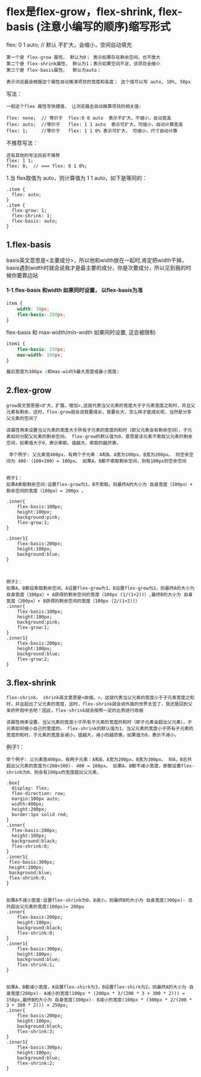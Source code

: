 
# flex是flex-grow，flex-shrink,  flex-basis  (注意小编写的顺序)缩写形式

flex: 0 1 auto; // 默认  不扩大，会缩小，空间自动填充

```text
第一个是 flex-grow 属性， 默认为0； 表示如果存在剩余空间，也不放大
第二个是 flex-shrink属性， 默认为1；表示如果空间不足，该项目会缩小
第三个是 flex-basis属性，  默认为auto； 

表示浏览器会根据这个属性自动推演项目的宽度和高度； 这个值可以写 auto, 10%, 50px
```

写法：
```text
一般这个flex 属性写快捷值， 让浏览器去自动推算项目的相关值:

flex: none;  // 等价于  flex:0 0 auto  表示不扩大，不缩小，自动宽高
flex: auto;  //等价于   flex: 1 1 auto  表示可扩大，可缩小，自动计算宽高
flex: 1;     //等价于   flex: 1 1 0% 表示可扩大， 可缩小，尺寸自动计算
```

不推荐写法：
```
还有其他的写法目前不推荐
flex: 1 1;
flex: 8;  // === flex: 8 1 0%;
```


1.当 flex取值为 auto，则计算值为 1 1 auto，如下是等同的：
```
.item {
  flex: auto;
}
.item {
  flex-grow: 1;
  flex-shrink: 1;
  flex-basis: auto;
}
```

## 1.flex-basis
basis英文意思是<主要成分>，所以他和width放在一起时,肯定把width干掉，basis遇到width时就会说我才是最主要的成分，你是次要成分，所以见到我的时候你要靠边站

#### 1-1.flex-basis 和width 如果同时设置， 以flex-basis为准
```css
item {
	width: 30px;
	flex-basis: 200px;
}
```

flex-basis 和 max-width/min-width 如果同时设置, 这会被限制:
```css
item1 {
	flex-basis: 250px;
	max-width: 100px;
}

最后宽度为100px (即max-width最大宽度或最小宽度)
```

## 2.flex-grow
```
grow英文意思是<扩大，扩展，增加>,这就代表当父元素的宽度大于子元素宽度之和时，并且父元素有剩余，这时，flex-grow就会说我要成长，我要长大，怎么样才能成长呢，当然是分享父元素的空间了
```

```
该属性用来设置当父元素的宽度大于所有子元素的宽度的和时（即父元素会有剩余空间），子元素如何分配父元素的剩余空间。 flex-grow的默认值为0，意思是该元素不索取父元素的剩余空间，如果值大于0，表示索取。值越大，索取的越厉害。

 举个例子: 父元素宽400px，有两个子元素：A和B。A宽为100px，B宽为200px。 则空余空间为 400-（100+200）= 100px。 如果A，B都不索取剩余空间，则有100px的空余空间


例子1：
如果A索取剩余空间:设置flex-grow为1，B不索取。则最终A的大小为 自身宽度（100px）+ 剩余空间的宽度（100px）= 200px 。

.inner{
	flex-basis:100px;
	height:100px;
	background:pink;
	flex-grow:1;
}

.inner1{
    flex-basis:200px;
    height:100px;
    background:blue;
}



例子2：
如果A，B都设索取剩余空间，A设置flex-grow为1，B设置flex-grow为2。则最终A的大小为 自身宽度（100px）+ A获得的剩余空间的宽度（100px (1/(1+2))）,最终B的大小为 自身宽度（200px）+ B获得的剩余空间的宽度（100px (2/(1+2))）
.inner{
    flex-basis:100px;
    height:100px;
    background:pink;
    flex-grow:1;
}
.inner1{
    flex-basis:200px;
    height:100px;
    background:blue;
    flex-grow:2;
}
```

## 3.flex-shrink
```
flex-shrink， shrink英文意思是<收缩，>，这就代表当父元素的宽度小于子元素宽度之和时，并且超出了父元素的宽度，这时，flex-shrink就会说外面的世界太苦了，我还是回到父亲的怀抱中去吧！因此，flex-shrink就会按照一定的比例进行收缩
```

```
该属性用来设置，当父元素的宽度小于所有子元素的宽度的和时（即子元素会超出父元素），子元素如何缩小自己的宽度的。 flex-shrink的默认值为1，当父元素的宽度小于所有子元素的宽度的和时，子元素的宽度会减小。值越大，减小的越厉害。如果值为0，表示不减小。
```


例子1：
```
举个例子: 父元素宽400px，有两子元素：A和B。A宽为200px，B宽为300px。 则A，B总共超出父元素的宽度为(200+300)- 400 = 100px。 如果A，B都不减小宽度，即都设置flex-shrink为0，则会有100px的宽度超出父元素。 

.box{
  display: flex;
  flex-direction: row;
  margin:100px auto;
  width:400px;
  height:200px;
  border:1px solid red;
}
.inner{
  flex-basis:200px;
  height:100px;
  background:black;
  flex-shrink:0;
}
.inner1{
 flex-basis:300px;
 height:100px;
 background:blue;
 flex-shrink:0;
}


如果A不减小宽度:设置flex-shrink为0，B减小。则最终B的大小为 自身宽度(300px)- 总共超出父元素的宽度(100px)= 200px 
.inner{
	flex-basis:200px;
	height:100px;
	background:black;
	flex-shrink:0;
}
.inner1{
    flex-basis:300px;
    height:100px;
    background:blue;
    flex-shrink:1;
}


如果A，B都减小宽度，A设置flex-shirk为3，B设置flex-shirk为2。则最终A的大小为 自身宽度(200px)- A减小的宽度(100px * (200px * 3/(200 * 3 + 300 * 2))) = 150px,最终B的大小为 自身宽度(300px)- B减小的宽度(100px * (300px * 2/(200 * 3 + 300 * 2))) = 250px;
.inner{
	flex-basis:200px;
	height:100px;
	background:black;
	flex-shrink:3;
}
.inner1{
    flex-basis:300px;
    height:100px;
    background:blue;
    flex-shrink:2;
}
```
